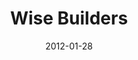 ---
layout: message
category: message
series: "Big Bad Wolf"
title: "Wise Builders"
date: 2012-01-28
message_id: 711
---